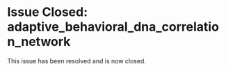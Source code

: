 # Issue Closed: adaptive_behavioral_dna_correlation_network

This issue has been resolved and is now closed.
